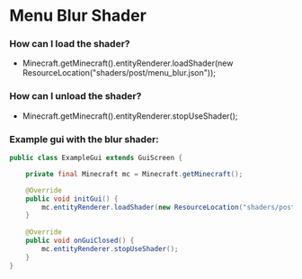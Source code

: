 # Menu Blur Shader

### How can I load the shader?
* Minecraft.getMinecraft().entityRenderer.loadShader(new ResourceLocation("shaders/post/menu_blur.json"));

### How can I unload the shader?
* Minecraft.getMinecraft().entityRenderer.stopUseShader();

### Example gui with the blur shader:
```java
public class ExampleGui extends GuiScreen {

    private final Minecraft mc = Minecraft.getMinecraft();

    @Override
    public void initGui() {
        mc.entityRenderer.loadShader(new ResourceLocation("shaders/post/menu_blur.json"));
    }
    
    @Override
    public void onGuiClosed() {
        mc.entityRenderer.stopUseShader();
    }
}
```
